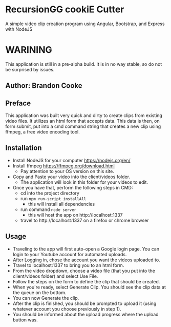 # RecursionGG cookiE Cutter
A simple video clip creation program using Angular, Bootstrap, and Express with NodeJS

# WARINING
This application is still in a pre-alpha build. It is in no way stable, so do not be surprised by issues.

## Author: Brandon Cooke

## Preface
This application was built very quick and dirty to create clips from existing video files.
It utilizes an html form that accepts data. This data is then, on form submit, put into a 
cmd command string that creates a new clip using ffmpeg, a free video encoding tool.

## Installation
- Install NodeJS for your computer https://nodejs.org/en/
- Install ffmpeg https://ffmpeg.org/download.html
    - Pay attention to your OS version on this site.
- Copy and Paste your video into the client/videos folder. 
    - The application will look in this folder for your videos to edit.
- Once you have that, perform the following steps in CMD:
    - cd into the project directory
    - run ```npm run-script installAll```
        - this will install all dependencies
    - run command ```node server```
        - this will host the app on http://localhost:1337
    - travel to http://localhost:1337 on a firefox or chrome browser
    
## Usage
- Traveling to the app will first auto-open a Google login page. You can login to your Youtube account for automated uploads.
- After Logging in, chose the account you want the videos uploaded to.
- Travel to localhost:1337 to bring you to an html form.
- From the video dropdown, choose a video file (that you put into the client/videos folder) and select Use File.
- Follow the steps on the form to define the clip that should be created.
- When you're ready, select Generate Clip. You should see the clip data at the queue on the bottom.
- You can now Generate the clip.
- After the clip is finished, you should be prompted to upload it (using whatever account you choose previously in step 1).
- You should be informed about the upload progress where the upload button was.
    
